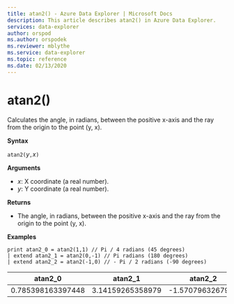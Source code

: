 ```yaml
---
title: atan2() - Azure Data Explorer | Microsoft Docs
description: This article describes atan2() in Azure Data Explorer.
services: data-explorer
author: orspod
ms.author: orspodek
ms.reviewer: mblythe
ms.service: data-explorer
ms.topic: reference
ms.date: 02/13/2020
---
```

# atan2()

Calculates the angle, in radians, between the positive x-axis and the ray from the origin to the point (y, x).

**Syntax**

`atan2(`*y*`,`*x*`)`

**Arguments**

* *x*: X coordinate (a real number).
* *y*: Y coordinate (a real number).

**Returns**

* The angle, in radians, between the positive x-axis and the ray from the origin to the point (y, x).

**Examples**

```kusto
print atan2_0 = atan2(1,1) // Pi / 4 radians (45 degrees)
| extend atan2_1 = atan2(0,-1) // Pi radians (180 degrees)
| extend atan2_2 = atan2(-1,0) // - Pi / 2 radians (-90 degrees)
```

|atan2_0|atan2_1|atan2_2|
|---|---|---|
|0.785398163397448|3.14159265358979|-1.5707963267949|